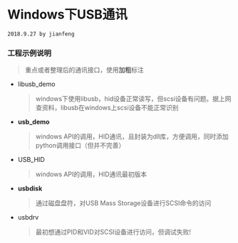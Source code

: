 # Windows下USB通讯
`2018.9.27 by jianfeng`

### 工程示例说明
> 重点或者整理后的通讯接口，使用**加粗**标注
- libusb_demo
    > windows下使用libusb，hid设备正常读写，但scsi设备有问题。据上网查资料，libusb在windows上scsi设备不能正常识别
- **usb_demo**
    > windows API的调用，HID通讯，且封装为dll库，方便调用，同时添加python调用接口（但并不完善）
- USB_HID
    > windows API的调用，HID通讯最初版本
- **usbdisk**
    > 通过磁盘盘符，对USB Mass Storage设备进行SCSI命令的访问
- usbdrv
    > 最初想通过PID和VID对SCSI设备进行访问，但调试失败!